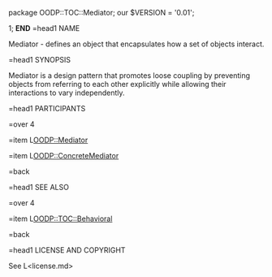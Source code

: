 package OODP::TOC::Mediator;
our $VERSION = '0.01';

1;
__END__
=head1 NAME

Mediator - defines an object that encapsulates how a set of objects interact.

=head1 SYNOPSIS

Mediator is a design pattern that promotes loose coupling by preventing
objects from referring to each other explicitly while allowing their
interactions to vary independently.

=head1 PARTICIPANTS

=over 4

=item L<OODP::Mediator>

=item L<OODP::ConcreteMediator>

=back

=head1 SEE ALSO

=over 4

=item L<OODP::TOC::Behavioral>

=back

=head1 LICENSE AND COPYRIGHT

See L<license.md>
